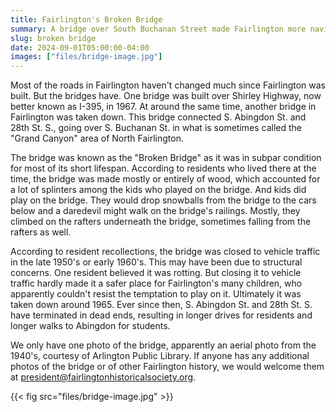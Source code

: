 ```yaml
---
title: Fairlington's Broken Bridge
summary: A bridge over South Buchanan Street made Fairlington more navigable, but it wasn't built to last.
slug: broken bridge
date: 2024-09-01T05:00:00-04:00
images: ["files/bridge-image.jpg"]
---
```


Most of the roads in Fairlington haven't changed much since Fairlington was built. But the bridges have. One bridge was built over Shirley Highway, now better known as I-395, in 1967. At around the same time, another bridge in Fairlington was taken down. This bridge connected S. Abingdon St. and 28th St. S., going over S. Buchanan St. in what is sometimes called the "Grand Canyon" area of North Fairlington.

The bridge was known as the "Broken Bridge" as it was in subpar condition for most of its short lifespan. According to residents who lived there at the time, the bridge was made mostly or entirely of wood, which accounted for a lot of splinters among the kids who played on the bridge. And kids did play on the bridge. They would drop snowballs from the bridge to the cars below and a daredevil might walk on the bridge's railings. Mostly, they climbed on the rafters underneath the bridge, sometimes falling from the rafters as well.

According to resident recollections, the bridge was closed to vehicle traffic in the late 1950's or early 1960's. This may have been due to structural concerns. One resident believed it was rotting. But closing it to vehicle traffic hardly made it a safer place for Fairlington's many children, who apparently couldn't resist the temptation to play on it. Ultimately it was taken down around 1965. Ever since then, S. Abingdon St. and 28th St. S. have terminated in dead ends, resulting in longer drives for residents and longer walks to Abingdon for students.

We only have one photo of the bridge, apparently an aerial photo from the 1940's, courtesy of Arlington Public Library. If anyone has any additional photos of the bridge or of other Fairlington history, we would welcome them at president@fairlingtonhistoricalsociety.org.

{{< fig src="files/bridge-image.jpg" >}}